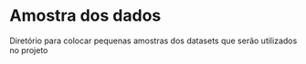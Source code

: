 # Amostra dos dados

Diretório para colocar pequenas amostras dos datasets que serão utilizados no projeto